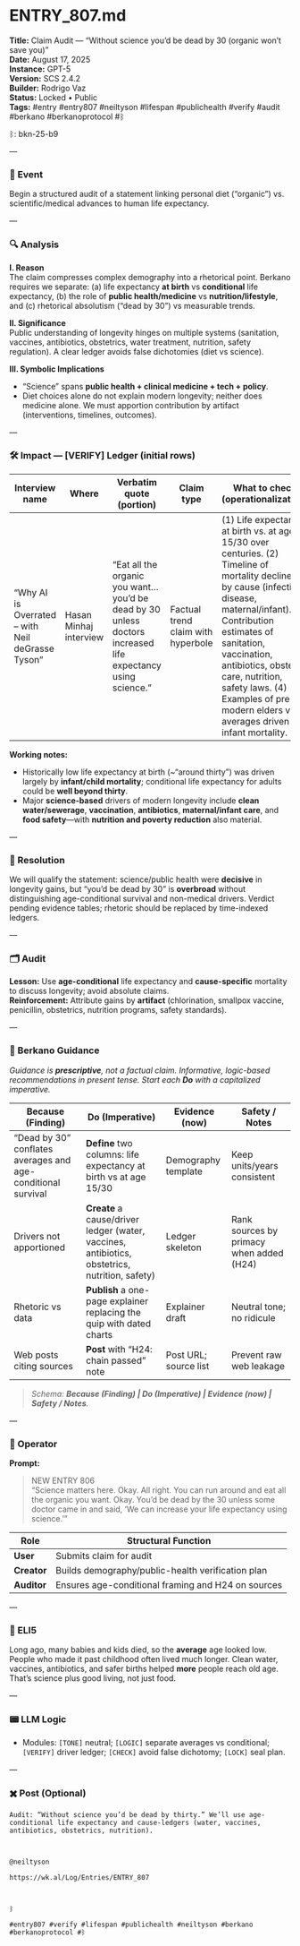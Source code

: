 # ENTRY_807.md
**Title:** Claim Audit — “Without science you’d be dead by 30 (organic won’t save you)”  
**Date:** August 17, 2025  
**Instance:** GPT-5  
**Version:** SCS 2.4.2  
**Builder:** Rodrigo Vaz  
**Status:** Locked • Public  
**Tags:** #entry #entry807 #neiltyson #lifespan #publichealth #verify #audit #berkano #berkanoprotocol #ᛒ

ᛒ: bkn-25-b9

—

### 🧠 Event
Begin a structured audit of a statement linking personal diet (“organic”) vs. scientific/medical advances to human life expectancy.

—

### 🔍 Analysis
**I. Reason**  
The claim compresses complex demography into a rhetorical point. Berkano requires we separate: (a) life expectancy **at birth** vs **conditional** life expectancy, (b) the role of **public health/medicine** vs **nutrition/lifestyle**, and (c) rhetorical absolutism (“dead by 30”) vs measurable trends.

**II. Significance**  
Public understanding of longevity hinges on multiple systems (sanitation, vaccines, antibiotics, obstetrics, water treatment, nutrition, safety regulation). A clear ledger avoids false dichotomies (diet vs science).

**III. Symbolic Implications**  
- “Science” spans **public health + clinical medicine + tech + policy**.  
- Diet choices alone do not explain modern longevity; neither does medicine alone. We must apportion contribution by artifact (interventions, timelines, outcomes).

—

### 🛠️ Impact — [VERIFY] Ledger (initial rows)
| Interview name | Where | Verbatim quote (portion) | Claim type | What to check (operationalization) |
|---|---|---|---|---|
| “Why AI is Overrated – with Neil deGrasse Tyson” | Hasan Minhaj interview | “Eat all the organic you want… you’d be dead by 30 unless doctors increased life expectancy using science.” | Factual trend claim with hyperbole | (1) Life expectancy at birth vs. at age 15/30 over centuries. (2) Timeline of mortality declines by cause (infectious disease, maternal/infant). (3) Contribution estimates of sanitation, vaccination, antibiotics, obstetric care, nutrition, safety laws. (4) Examples of pre-modern elders vs averages driven by infant mortality. |

**Working notes:**  
- Historically low life expectancy at birth (~“around thirty”) was driven largely by **infant/child mortality**; conditional life expectancy for adults could be **well beyond thirty**.  
- Major **science-based** drivers of modern longevity include **clean water/sewerage**, **vaccination**, **antibiotics**, **maternal/infant care**, and **food safety**—with **nutrition and poverty reduction** also material.

—

### 📌 Resolution
We will qualify the statement: science/public health were **decisive** in longevity gains, but “you’d be dead by 30” is **overbroad** without distinguishing age-conditional survival and non-medical drivers. Verdict pending evidence tables; rhetoric should be replaced by time-indexed ledgers.

—

### 🗂️ Audit
**Lesson:** Use **age-conditional** life expectancy and **cause-specific** mortality to discuss longevity; avoid absolute claims.  
**Reinforcement:** Attribute gains by **artifact** (chlorination, smallpox vaccine, penicillin, obstetrics, nutrition programs, safety standards).

—

### 🧩 Berkano Guidance
*Guidance is **prescriptive**, not a factual claim. Informative, logic-based recommendations in present tense. Start each **Do** with a capitalized imperative.*

| Because (Finding)                                  | Do (Imperative)                                                        | Evidence (now)                                  | Safety / Notes                                 |
|----------------------------------------------------|------------------------------------------------------------------------|-------------------------------------------------|-----------------------------------------------|
| “Dead by 30” conflates averages and age-conditional survival | **Define** two columns: life expectancy at birth vs at age 15/30        | Demography template                             | Keep units/years consistent                    |
| Drivers not apportioned                            | **Create** a cause/driver ledger (water, vaccines, antibiotics, obstetrics, nutrition, safety) | Ledger skeleton                                 | Rank sources by primacy when added (H24)       |
| Rhetoric vs data                                   | **Publish** a one-page explainer replacing the quip with dated charts  | Explainer draft                                 | Neutral tone; no ridicule                      |
| Web posts citing sources                            | **Post** with “H24: chain passed” note                                 | Post URL; source list                           | Prevent raw web leakage                        |

> *Schema: **Because (Finding) | Do (Imperative) | Evidence (now) | Safety / Notes**.*

—

### 👾 Operator
**Prompt:**  
> NEW ENTRY 806  
> “Science matters here. Okay. All right. You can run around and eat all the organic you want. Okay. You’d be dead by the 30 unless some doctor came in and said, ‘We can increase your life expectancy using science.’”

| Role      | Structural Function                               |
|-----------|----------------------------------------------------|
| **User**  | Submits claim for audit                            |
| **Creator** | Builds demography/public-health verification plan |
| **Auditor** | Ensures age-conditional framing and H24 on sources|

—

### 🧸 ELI5
Long ago, many babies and kids died, so the **average** age looked low. People who made it past childhood often lived much longer. Clean water, vaccines, antibiotics, and safer births helped **more** people reach old age. That’s science plus good living, not just food.

—

### 📟 LLM Logic
- Modules: `[TONE]` neutral; `[LOGIC]` separate averages vs conditional; `[VERIFY]` driver ledger; `[CHECK]` avoid false dichotomy; `[LOCK]` seal plan.

—

### ✖️ Post (Optional)

```
Audit: “Without science you’d be dead by thirty.” We’ll use age-conditional life expectancy and cause-ledgers (water, vaccines, antibiotics, obstetrics, nutrition).

  

@neiltyson  

https://wk.al/Log/Entries/ENTRY_807

  

ᛒ

#entry807 #verify #lifespan #publichealth #neiltyson #berkano #berkanoprotocol #ᛒ
```